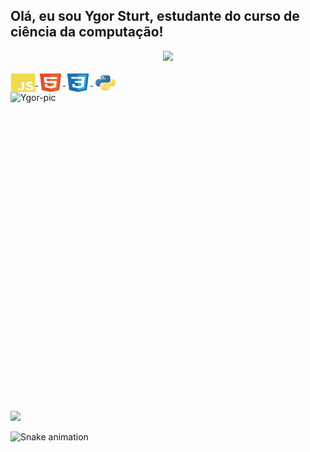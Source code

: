 ## Olá, eu sou Ygor Sturt, estudante do curso de ciência da computação!
<div align="center">
  <a href="https://github.com/YgorSturt/">
  <img height="180em" src="https://github-readme-stats.vercel.app/api?username=YgorSturt&show_icons=true&theme=dracula&include_all_commits=true&count_private=true"/>
  
</div>
<div style="display: inline_block"><br>
  <img align="center" alt="Ygor-Js" height="30" width="40" src="https://raw.githubusercontent.com/devicons/devicon/master/icons/javascript/javascript-plain.svg">
  <img align="center" alt="Ygor-HTML" height="30" width="40" src="https://raw.githubusercontent.com/devicons/devicon/master/icons/html5/html5-original.svg">
  <img align="center" alt="Ygor-CSS" height="30" width="40" src="https://raw.githubusercontent.com/devicons/devicon/master/icons/css3/css3-original.svg">
  <img align="center" alt="Ygor-Python" height="30" width="40" src="https://raw.githubusercontent.com/devicons/devicon/master/icons/python/python-original.svg">
  <img align="right" alt="Ygor-pic" width="510" height="510px" src="https://media.discordapp.net/attachments/954930826179649547/954933379214745610/20220319_220047.gif">
  
</div>
  </div>
  <a href="#" target="_blank"><img src="https://img.shields.io/badge/-LinkedIn-%230077B5?style=for-the-badge&logo=linkedin&logoColor=white" target="_blank"></a> 
 
  ![Snake animation](https://github.com/YgorSturt/YgorSturt/blob/output/github-contribution-grid-snake.svg)
 
</div>
  
